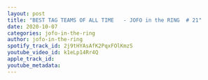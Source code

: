 ```yaml
---
layout: post
title: "BEST TAG TEAMS OF ALL TIME   - JOFO in the RING  # 21"
date: 2020-10-07
categories: jofo-in-the-ring
author: jofo-in-the-ring
spotify_track_id: 2j9tHYAsAfK2PqxFOlKmzS
youtube_video_id: k1eLp14Rr4Q
apple_track_id: 
youtube_metadata: 
---
```

